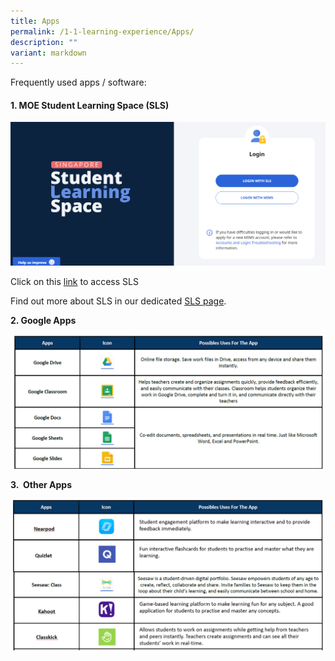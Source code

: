 ```yaml
---
title: Apps
permalink: /1-1-learning-experience/Apps/
description: ""
variant: markdown
---
```

Frequently used apps / software:  

  

#### **1\. MOE Student Learning Space (SLS)**

![](/images/SLS_main_page_login.png)

Click on this [link](https://vle.learning.moe.edu.sg/login) to access SLS

  

Find out more about SLS in our dedicated [SLS page](https://kranjipri.moe.edu.sg/our-curriculum/departments/information-and-communication-technology-ict/student-learning-space). 

  

**2\. Google Apps**

![](/images/Our%20Curriculum/Signature%20Programmes/11%20Learning%20Experience/Apps/A2.png)

**3.  Other Apps**

![](/images/Our%20Curriculum/Signature%20Programmes/11%20Learning%20Experience/Apps/A3.png)